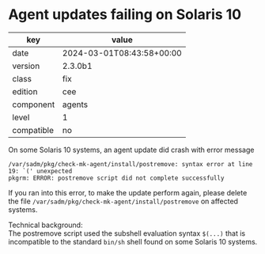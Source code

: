 [//]: # (werk v2)
# Agent updates failing on Solaris 10

key        | value
---------- | ---
date       | 2024-03-01T08:43:58+00:00
version    | 2.3.0b1
class      | fix
edition    | cee
component  | agents
level      | 1
compatible | no

On some Solaris 10 systems, an agent update did crash with error message
```
/var/sadm/pkg/check-mk-agent/install/postremove: syntax error at line 19: `(' unexpected
pkgrm: ERROR: postremove script did not complete successfully
```

If you ran into this error, to make the update perform again, please delete the file
`/var/sadm/pkg/check-mk-agent/install/postremove` on affected systems.

Technical background:\
The postremove script used the subshell evaluation syntax `$(...)` that is incompatible to the standard `bin/sh` shell found on some Solaris 10 systems.